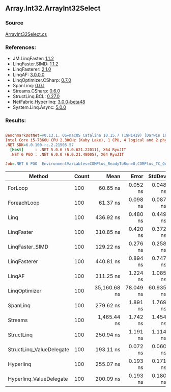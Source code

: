 ﻿## Array.Int32.ArrayInt32Select

### Source
[ArrayInt32Select.cs](../LinqBenchmarks/Array/Int32/ArrayInt32Select.cs)

### References:
- JM.LinqFaster: [1.1.2](https://www.nuget.org/packages/JM.LinqFaster/1.1.2)
- LinqFaster.SIMD: [1.1.2](https://www.nuget.org/packages/LinqFaster.SIMD/1.0.3)
- LinqFasterer: [2.1.0](https://www.nuget.org/packages/LinqFasterer/2.1.0)
- LinqAF: [3.0.0.0](https://www.nuget.org/packages/LinqAF/3.0.0.0)
- LinqOptimizer.CSharp: [0.7.0](https://www.nuget.org/packages/LinqOptimizer.CSharp/0.7.0)
- SpanLinq: [0.0.1](https://www.nuget.org/packages/SpanLinq/0.0.1)
- Streams.CSharp: [0.6.0](https://www.nuget.org/packages/Streams.CSharp/0.6.0)
- StructLinq.BCL: [0.27.0](https://www.nuget.org/packages/StructLinq/0.27.0)
- NetFabric.Hyperlinq: [3.0.0-beta48](https://www.nuget.org/packages/NetFabric.Hyperlinq/3.0.0-beta48)
- System.Linq.Async: [5.0.0](https://www.nuget.org/packages/System.Linq.Async/5.0.0)

### Results:
``` ini

BenchmarkDotNet=v0.13.1, OS=macOS Catalina 10.15.7 (19H1419) [Darwin 19.6.0]
Intel Core i5-7360U CPU 2.30GHz (Kaby Lake), 1 CPU, 4 logical and 2 physical cores
.NET SDK=6.0.100-rc.2.21505.57
  [Host]     : .NET 5.0.6 (5.0.621.22011), X64 RyuJIT
  .NET 6 PGO : .NET 6.0.0 (6.0.21.48005), X64 RyuJIT

Job=.NET 6 PGO  EnvironmentVariables=COMPlus_ReadyToRun=0,COMPlus_TC_QuickJitForLoops=1,COMPlus_TieredPGO=1  Runtime=.NET 6.0  

```
|                   Method | Count |         Mean |     Error |    StdDev |          Ratio | RatioSD |   Gen 0 | Allocated |
|------------------------- |------ |-------------:|----------:|----------:|---------------:|--------:|--------:|----------:|
|                  ForLoop |   100 |     60.65 ns |  0.052 ns |  0.048 ns |       baseline |         |       - |         - |
|              ForeachLoop |   100 |     61.37 ns |  0.098 ns |  0.087 ns |   1.01x slower |   0.00x |       - |         - |
|                     Linq |   100 |    436.92 ns |  0.480 ns |  0.449 ns |   7.20x slower |   0.01x |  0.0229 |      48 B |
|               LinqFaster |   100 |    310.85 ns |  0.420 ns |  0.372 ns |   5.12x slower |   0.01x |  0.2027 |     424 B |
|          LinqFaster_SIMD |   100 |    129.22 ns |  0.276 ns |  0.258 ns |   2.13x slower |   0.01x |  0.2027 |     424 B |
|             LinqFasterer |   100 |    440.81 ns |  0.894 ns |  0.747 ns |   7.27x slower |   0.01x |  0.2179 |     456 B |
|                   LinqAF |   100 |    311.25 ns |  1.224 ns |  1.085 ns |   5.13x slower |   0.02x |       - |         - |
|            LinqOptimizer |   100 | 35,160.68 ns | 78.049 ns | 60.935 ns | 579.70x slower |   1.09x | 13.0005 |  27,236 B |
|                 SpanLinq |   100 |    279.62 ns |  1.891 ns |  1.769 ns |   4.61x slower |   0.03x |       - |         - |
|                  Streams |   100 |  1,465.44 ns |  1.742 ns |  1.454 ns |  24.16x slower |   0.02x |  0.2785 |     584 B |
|               StructLinq |   100 |    250.94 ns |  1.191 ns |  1.114 ns |   4.14x slower |   0.02x |  0.0153 |      32 B |
| StructLinq_ValueDelegate |   100 |    193.11 ns |  0.072 ns |  0.060 ns |   3.18x slower |   0.00x |       - |         - |
|                Hyperlinq |   100 |    255.07 ns |  0.193 ns |  0.171 ns |   4.21x slower |   0.00x |       - |         - |
|  Hyperlinq_ValueDelegate |   100 |    200.09 ns |  0.193 ns |  0.180 ns |   3.30x slower |   0.00x |       - |         - |

